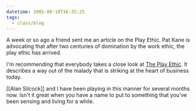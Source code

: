 ```yaml
---
datetime: 2002-08-19T16:35:25
tags:
  - class/blog
---
```

A week or so ago a friend sent me an article on the Play Ethic. Pat Kane is advocating that after two centuries of domination by the work ethic, the play ethic has arrived.

I'm recommending that everybody takes a close look at [The Play Ethic](https://www.theplayethic.com/what-is-the-play-ethic.html). It describes a way out of the malady that is striking at the heart of business today.

[[Alan Silcock]] and I have been playing in this manner for several months now. Isn't it great when you have a name to put to something that you've been sensing and living for a while.